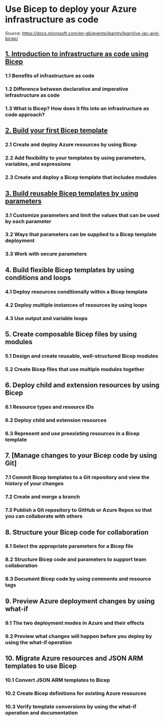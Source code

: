 # Use Bicep to deploy your Azure infrastructure as code
Source: https://docs.microsoft.com/en-gb/events/learntv/learnlive-iac-and-bicep/

## [1. Introduction to infrastructure as code using Bicep](1_Introduction.md)
### 1.1 Benefits of infrastructure as code
### 1.2 Difference between declarative and imperative infrastructure as code
### 1.3 What is Bicep? How does it fits into an infrastructure as code approach?

## [2. Build your first Bicep template](2_Bicep-templates.md)
### 2.1 Create and deploy Azure resources by using Bicep
### 2.2 Add flexibility to your templates by using parameters, variables, and expressions
### 2.3 Create and deploy a Bicep template that includes modules

## [3. Build reusable Bicep templates by using parameters](3_Bicep-parameters.md)
### 3.1 Customize parameters and limit the values that can be used by each parameter
### 3.2 Ways that parameters can be supplied to a Bicep template deployment
### 3.3 Work with secure parameters

## 4. Build flexible Bicep templates by using conditions and loops
### 4.1 Deploy resources conditionally within a Bicep template
### 4.2 Deploy multiple instances of resources by using loops
### 4.3 Use output and variable loops

## 5. Create composable Bicep files by using modules
### 5.1 Design and create reusable, well-structured Bicep modules
### 5.2 Create Bicep files that use multiple modules together

## 6. Deploy child and extension resources by using Bicep
### 6.1 Resource types and resource IDs
### 6.2 Deploy child and extension resources
### 6.3 Represent and use preexisting resources in a Bicep template

## 7. [Manage changes to your Bicep code by using Git]
### 7.1 Commit Bicep templates to a Git repository and view the history of your changes
### 7.2 Create and merge a branch
### 7.3 Publish a Git repository to GitHub or Azure Repos so that you can collaborate with others

## 8. Structure your Bicep code for collaboration
### 8.1 Select the appropriate parameters for a Bicep file
### 8.2 Structure Bicep code and parameters to support team collaboration
### 8.3 Document Bicep code by using comments and resource tags

## 9. Preview Azure deployment changes by using what-if
### 9.1 The two deployment modes in Azure and their effects
### 9.2 Preview what changes will happen before you deploy by using the what-if operation

## 10. Migrate Azure resources and JSON ARM templates to use Bicep
### 10.1 Convert JSON ARM templates to Bicep
### 10.2 Create Bicep definitions for existing Azure resources
### 10.3 Verify template conversions by using the what-if operation and documentation